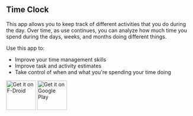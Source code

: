 Time Clock
----------

This app allows you to keep track of different activities that you do during the day. Over time, as use continues, you can analyze how much time you spend during the days, weeks, and months doing different things.

Use this app to:
* Improve your time management skills
* Improve task and activity estimates
* Take control of when and what you're spending your time doing 

[<img src="https://fdroid.gitlab.io/artwork/badge/get-it-on.png"
     alt="Get it on F-Droid"
     height="80">](https://f-droid.org/packages/com.nickspatties.timeclock/)
[<img src="https://play.google.com/intl/en_us/badges/images/generic/en-play-badge.png"
     alt="Get it on Google Play"
     height="80">](https://play.google.com/store/apps/details?id=com.nickspatties.timeclock)
